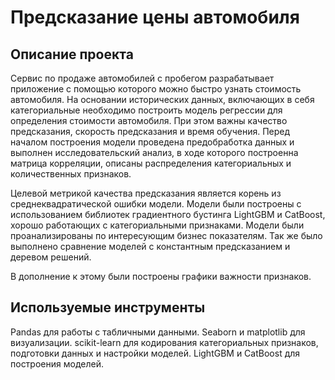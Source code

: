 # Предсказание цены автомобиля

## Описание проекта

Сервис по продаже автомобилей с пробегом разрабатывает приложение с помощью которого можно быстро узнать стоимость автомобиля. На основании исторических данных, включающих в себя категориальные необходимо построить модель регрессии для определения стоимости автомобиля. При этом важны качество предсказания, скорость предсказания и время обучения. Перед началом построения модели проведена предобработка данных и выполнен исследовательский анализ, в ходе которого построенна матрица корреляции, описаны распределения категориальных и количественных признаков.  

Целевой метрикой качества предсказания является корень из среднеквадратической ошибки модели. Модели были построены с использованием библиотек градиентного бустинга LightGBM и CatBoost, хорошо работающих с категориальными признаками. Модели были проанализированы по интересующим бизнес показателям. Так же было выполнено сравнение моделей с константным предсказанием и деревом решений. 

В дополнение к этому были построены графики важности признаков. 

## Используемые инструменты

Pandas для работы с табличными данными.
Seaborn и matplotlib для визуализации.
scikit-learn для кодирования категориальных признаков, подготовки данных и настройки моделей.
LightGBM и CatBoost для построения моделей.